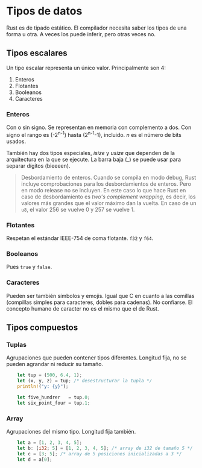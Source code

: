 # Tipos de datos
Rust es de tipado estático. El compilador necesita saber los tipos de una forma u otra. A veces los puede inferir, pero otras veces no.

## Tipos escalares
Un tipo escalar representa un único valor. Principalmente son 4:
 1. Enteros
 2. Flotantes
 3. Booleanos
 4. Caracteres

### Enteros
Con o sin signo. Se representan en memoria con complemento a dos.
Con signo el rango es (-2<sup>n-1</sup>) hasta (2<sup>n-1</sup>-1), incluido. *n* es el número de bits usados.

También hay dos tipos especiales, *isize* y *usize* que dependen de la arquitectura en la que se ejecute. La barra baja (\_) se puede usar para separar dígitos (bieeeen).


> Desbordamiento de enteros. Cuando se compila en modo debug, Rust incluye comprobaciones para los desbordamientos de enteros. Pero en modo release no se incluyen. En este caso lo que hace Rust en caso de desbordamiento es *two's complement wrapping*, es decir, los valores más grandes que el valor máximo dan la vuelta. En caso de un `u8`, el valor 256 se vuelve 0 y 257 se vuelve 1.

### Flotantes
Respetan el estándar IEEE-754 de coma flotante. `f32` y `f64`.


### Booleanos
Pues `true` y `false`.

### Caracteres
Pueden ser también símbolos y emojis. Igual que C en cuanto a las comillas (compillas simples para caracteres, dobles para cadenas). No confiarse. El concepto humano de caracter no es el mismo que el de Rust.




## Tipos compuestos
### Tuplas
Agrupaciones que pueden contener tipos diferentes. Longitud fija, no se pueden agrandar ni reducir su tamaño.

```rust
    let tup = (500, 6.4, 1);
    let (x, y, z) = tup; /* desestructurar la tupla */
    println!("y: {y}");

    let five_hundrer   = tup.0;
    let six_point_four = tup.1;
```

### Array
Agrupaciones del mismo tipo. Longitud fija también.
```rust
    let a = [1, 2, 3, 4, 5];
    let b: [i32; 5] = [1, 2, 3, 4, 5]; /* array de i32 de tamaño 5 */
    let c = [3; 5]; /* array de 5 posiciones inicializadas a 3 */
    let d = a[0];
```

